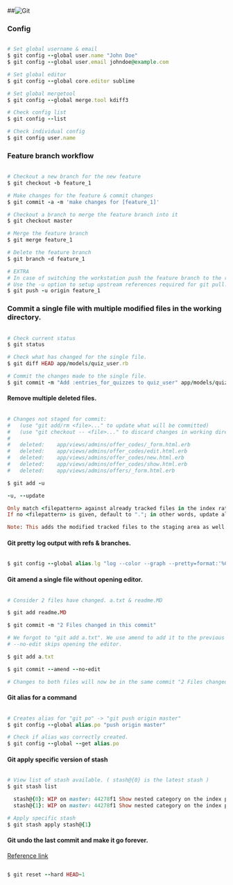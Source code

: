 ##![Git](https://s3.amazonaws.com/gogo-knows/git-banner.png)

### Config
```ruby

# Set global username & email
$ git config --global user.name "John Doe"
$ git config --global user.email johndoe@example.com

# Set global editor
$ git config --global core.editor sublime

# Set global mergetool
$ git config --global merge.tool kdiff3

# Check config list
$ git config --list

# Check individual config
$ git config user.name

```

### Feature branch workflow
```ruby
    
# Checkout a new branch for the new feature
$ git checkout -b feature_1

# Make changes for the feature & commit changes
$ git commit -a -m 'make changes for [feature_1]'

# Checkout a branch to merge the feature branch into it
$ git checkout master

# Merge the feature branch
$ git merge feature_1

# Delete the feature branch
$ git branch -d feature_1

# EXTRA
# In case of switching the workstation push the feature branch to the remote repository.
# Use the -u option to setup upstream references required for git pull.
$ git push -u origin feature_1
```

### Commit a single file with multiple modified files in the working directory.
```ruby
    
# Check current status
$ git status

# Check what has changed for the single file.
$ git diff HEAD app/models/quiz_user.rb

# Commit the changes made to the single file.
$ git commit -m "Add :entries_for_quizzes to quiz_user" app/models/quiz_user.rb
```

#### Remove multiple deleted files.
````ruby

# Changes not staged for commit:
#   (use "git add/rm <file>..." to update what will be committed)
#   (use "git checkout -- <file>..." to discard changes in working directory)
#
#	deleted:    app/views/admins/offer_codes/_form.html.erb
#	deleted:    app/views/admins/offer_codes/edit.html.erb
#	deleted:    app/views/admins/offer_codes/new.html.erb
#	deleted:    app/views/admins/offer_codes/show.html.erb
#	deleted:    app/views/admins/offers/_form.html.erb

$ git add -u

-u, --update

Only match <filepattern> against already tracked files in the index rather than the working tree. That means that it will never stage new files, but that it will stage modified new contents of tracked files and that it will remove files from the index if the corresponding files in the working tree have been removed.
If no <filepattern> is given, default to "."; in other words, update all tracked files in the current directory and its subdirectories.

Note: This adds the modified tracked files to the staging area as well so run this command only if you had just removed the files and want to stage them immediately. 

````

#### Git pretty log output with refs & branches.
````ruby

$ git config --global alias.lg "log --color --graph --pretty=format:'%Cred%h%Creset -%C(yellow)%d%Creset %s %Cgreen(%cr) %C(bold blue)<%an>%Creset' --abbrev-commit --date=relative"

````

#### Git amend a single file without opening editor.
````ruby

# Consider 2 files have changed. a.txt & readme.MD

$ git add readme.MD

$ git commit -m "2 Files changed in this commit"

# We forgot to "git add a.txt". We use amend to add it to the previous commit.
# --no-edit skips opening the editor.

$ git add a.txt

$ git commit --amend --no-edit

# Changes to both files will now be in the same commit "2 Files changed in this commit"

````

#### Git alias for a command
````ruby

# Creates alias for "git po" -> "git push origin master"
$ git config --global alias.po "push origin master"

# Check if alias was correctly created.
$ git config --global --get alias.po


````

#### Git apply specific version of stash
````ruby

# View list of stash available. ( stash@{0} is the latest stash )
$ git stash list

  stash@{0}: WIP on master: 44278f1 Show nested category on the index page.
  stash@{1}: WIP on master: 44278f1 Show nested category on the index page.

# Apply specific stash
$ git stash apply stash@{1}

````

#### Git undo the last commit and make it go forever.
[Reference link](http://stackoverflow.com/a/6866485)
````ruby

$ git reset --hard HEAD~1

````


